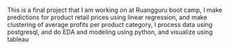 This is a final project that I am working on at Ruangguru boot camp, I make predictions for product retail prices using linear regression, and make clustering of average profits per product category, I process data using postgresql, and do EDA and modeling using python, and visualize using tableau
